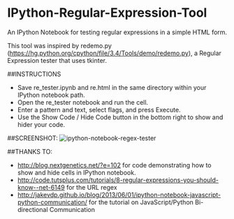 # IPython-Regular-Expression-Tool
An IPython Notebook for testing regular expressions in a simple HTML form.

This tool was inspired by redemo.py (https://hg.python.org/cpython/file/3.4/Tools/demo/redemo.py), a Regular Expression tester that uses tkinter.

##INSTRUCTIONS
* Save re_tester.ipynb and re.html in the same directory within your IPython notebook path.
* Open the re_tester notebook and run the cell.
* Enter a pattern and text, select flags, and press Execute.
* Use the Show Code / Hide Code button in the bottom right to show and hider your code.

##SCREENSHOT:
![ipython-notebook-regex-tester](https://cloud.githubusercontent.com/assets/1577669/9588711/b47c4fb0-4ff7-11e5-8029-585e2a7f6c41.png)

##THANKS TO:
* http://blog.nextgenetics.net/?e=102 for code demonstrating how to show and hide cells in IPython notebook.
* http://code.tutsplus.com/tutorials/8-regular-expressions-you-should-know--net-6149 for the URL regex
* http://jakevdp.github.io/blog/2013/06/01/ipython-notebook-javascript-python-communication/ for the tutorial on JavaScript/Python Bi-directional Communication
